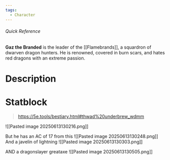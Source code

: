 ```yaml
---
tags:
  - Character
---
```

###### Quick Reference
**Gaz the Branded** is the leader of the [[Flamebrands]], a squardron of dwarven dragon hunters. He is renowned, covered in burn scars, and hates red dragons with an extreme passion.
# Description

# Statblock
> https://5e.tools/bestiary.html#thwad%20underbrew_wdmm

![[Pasted image 20250613130216.png]]

But he has an AC of 17 from this
![[Pasted image 20250613130248.png]]
And a javelin of lightning
![[Pasted image 20250613130303.png]]

AND a dragonslayer greataxe 
![[Pasted image 20250613130505.png]]